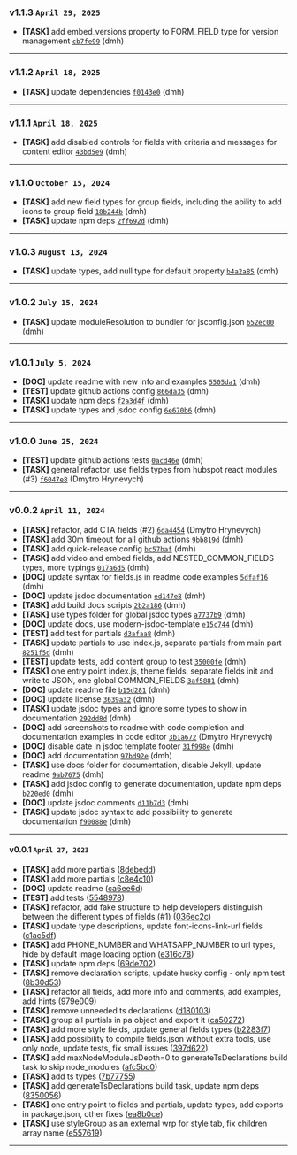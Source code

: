 ### v1.1.3 `April 29, 2025`
* **[TASK]** add embed_versions property to FORM_FIELD type for version management [`cb7fe99`](https://github.com/Resultify/hubspot-fields-js/commit/cb7fe99) (dmh)

***

### v1.1.2 `April 18, 2025`
* **[TASK]** update dependencies [`f0143e0`](https://github.com/Resultify/hubspot-fields-js/commit/f0143e0) (dmh)

***

### v1.1.1 `April 18, 2025`
* **[TASK]** add disabled controls for fields with criteria and messages for content editor [`43bd5e9`](https://github.com/Resultify/hubspot-fields-js/commit/43bd5e9) (dmh)

***

### v1.1.0 `October 15, 2024`
* **[TASK]** add new field types for group fields, including the ability to add icons to group field [`18b244b`](https://github.com/Resultify/hubspot-fields-js/commit/18b244b) (dmh)
* **[TASK]** update npm deps [`2ff692d`](https://github.com/Resultify/hubspot-fields-js/commit/2ff692d) (dmh)

***

### v1.0.3 `August 13, 2024`
* **[TASK]** update types, add null type for default property [`b4a2a85`](https://github.com/Resultify/hubspot-fields-js/commit/b4a2a85) (dmh)

***

### v1.0.2 `July 15, 2024`
* **[TASK]** update moduleResolution to bundler for jsconfig.json [`652ec00`](https://github.com/Resultify/hubspot-fields-js/commit/652ec00) (dmh)

***

### v1.0.1 `July 5, 2024`
* **[DOC]** update readme with new info and examples [`5505da1`](https://github.com/Resultify/hubspot-fields-js/commit/5505da1) (dmh)
* **[TEST]** update github actions config [`866da35`](https://github.com/Resultify/hubspot-fields-js/commit/866da35) (dmh)
* **[TASK]** update npm deps [`f2a3d4f`](https://github.com/Resultify/hubspot-fields-js/commit/f2a3d4f) (dmh)
* **[TASK]** update types and jsdoc config [`6e670b6`](https://github.com/Resultify/hubspot-fields-js/commit/6e670b6) (dmh)

***

### v1.0.0 `June 25, 2024`
* **[TEST]** update github actions tests [`0acd46e`](https://github.com/Resultify/hubspot-fields-js/commit/0acd46e) (dmh)
* **[TASK]** general refactor, use fields types from hubspot react modules (#3) [`f6047e8`](https://github.com/Resultify/hubspot-fields-js/commit/f6047e8) (Dmytro Hrynevych)

***

### v0.0.2 `April 11, 2024`
* **[TASK]** refactor,  add CTA fields (#2) [`6da4454`](https://github.com/Resultify/hubspot-fields-js/commit/6da4454) (Dmytro Hrynevych)
* **[TASK]** add 30m timeout for all github actions [`9bb819d`](https://github.com/Resultify/hubspot-fields-js/commit/9bb819d) (dmh)
* **[TASK]** add quick-release config [`bc57baf`](https://github.com/Resultify/hubspot-fields-js/commit/bc57baf) (dmh)
* **[TASK]** add video and embed fields, add NESTED_COMMON_FIELDS types, more typings [`017a6d5`](https://github.com/Resultify/hubspot-fields-js/commit/017a6d5) (dmh)
* **[DOC]** update syntax for fields.js in readme code examples [`5dfaf16`](https://github.com/Resultify/hubspot-fields-js/commit/5dfaf16) (dmh)
* **[DOC]** update jsdoc documentation [`ed147e8`](https://github.com/Resultify/hubspot-fields-js/commit/ed147e8) (dmh)
* **[TASK]** add build docs scripts [`2b2a186`](https://github.com/Resultify/hubspot-fields-js/commit/2b2a186) (dmh)
* **[TASK]** use types folder for global jsdoc types [`a7737b9`](https://github.com/Resultify/hubspot-fields-js/commit/a7737b9) (dmh)
* **[DOC]** update docs, use modern-jsdoc-template [`e15c744`](https://github.com/Resultify/hubspot-fields-js/commit/e15c744) (dmh)
* **[TEST]** add test for partials [`d3afaa8`](https://github.com/Resultify/hubspot-fields-js/commit/d3afaa8) (dmh)
* **[TASK]** update partials to use index.js, separate partials from main part [`8251f5d`](https://github.com/Resultify/hubspot-fields-js/commit/8251f5d) (dmh)
* **[TEST]** update tests, add content group to test [`35000fe`](https://github.com/Resultify/hubspot-fields-js/commit/35000fe) (dmh)
* **[TASK]** one entry point index.js, theme fields,  separate fields init and write to JSON, one global COMMON_FIELDS [`3af5881`](https://github.com/Resultify/hubspot-fields-js/commit/3af5881) (dmh)
* **[DOC]** update readme file [`b15d281`](https://github.com/Resultify/hubspot-fields-js/commit/b15d281) (dmh)
* **[DOC]** update license [`3639a32`](https://github.com/Resultify/hubspot-fields-js/commit/3639a32) (dmh)
* **[TASK]** update jsdoc types and ignore some types to show in documentation [`292dd8d`](https://github.com/Resultify/hubspot-fields-js/commit/292dd8d) (dmh)
* **[DOC]** add screenshots to readme with code completion and documentation examples in code editor [`3b1a672`](https://github.com/Resultify/hubspot-fields-js/commit/3b1a672) (Dmytro Hrynevych)
* **[DOC]** disable date in jsdoc template footer [`31f998e`](https://github.com/Resultify/hubspot-fields-js/commit/31f998e) (dmh)
* **[DOC]** add documentation [`97bd92e`](https://github.com/Resultify/hubspot-fields-js/commit/97bd92e) (dmh)
* **[TASK]** use docs folder for documentation, disable Jekyll, update readme [`9ab7675`](https://github.com/Resultify/hubspot-fields-js/commit/9ab7675) (dmh)
* **[TASK]** add jsdoc config to generate documentation, update npm deps [`b220ed0`](https://github.com/Resultify/hubspot-fields-js/commit/b220ed0) (dmh)
* **[DOC]** update jsdoc comments [`d11b7d3`](https://github.com/Resultify/hubspot-fields-js/commit/d11b7d3) (dmh)
* **[TASK]** update jsdoc syntax to add possibility to generate documentation [`f90088e`](https://github.com/Resultify/hubspot-fields-js/commit/f90088e) (dmh)

***


#### v0.0.1 `April 27, 2023`

- **[TASK]** add more partials ([8debedd](https://github.com/Resultify/hubspot-fields-js/commit/8debedd))
- **[TASK]** add more partials ([c8e4c10](https://github.com/Resultify/hubspot-fields-js/commit/c8e4c10))
- **[DOC]** update readme ([ca6ee6d](https://github.com/Resultify/hubspot-fields-js/commit/ca6ee6d))
- **[TEST]** add tests ([5548978](https://github.com/Resultify/hubspot-fields-js/commit/5548978))
- **[TASK]** refactor, add fake structure to help developers distinguish between the different types of fields (#1) ([036ec2c](https://github.com/Resultify/hubspot-fields-js/commit/036ec2c))
- **[TASK]** update type descriptions, update font-icons-link-url fields ([c1ac5df](https://github.com/Resultify/hubspot-fields-js/commit/c1ac5df))
- **[TASK]** add PHONE_NUMBER and WHATSAPP_NUMBER to url types, hide by default image loading option ([e316c78](https://github.com/Resultify/hubspot-fields-js/commit/e316c78))
- **[TASK]** update npm deps ([69de702](https://github.com/Resultify/hubspot-fields-js/commit/69de702))
- **[TASK]** remove declaration scripts, update husky config - only npm test ([8b30d53](https://github.com/Resultify/hubspot-fields-js/commit/8b30d53))
- **[TASK]** refactor all fields, add more info and comments, add examples, add hints ([979e009](https://github.com/Resultify/hubspot-fields-js/commit/979e009))
- **[TASK]** remove unneeded ts declarations ([d180103](https://github.com/Resultify/hubspot-fields-js/commit/d180103))
- **[TASK]** group all purtials in pa object and export it ([ca50272](https://github.com/Resultify/hubspot-fields-js/commit/ca50272))
- **[TASK]** add more style fields, update general fields types ([b2283f7](https://github.com/Resultify/hubspot-fields-js/commit/b2283f7))
- **[TASK]** add possibility to compile fields.json without extra tools, use only node, update tests, fix small issues ([397d622](https://github.com/Resultify/hubspot-fields-js/commit/397d622))
- **[TASK]** add maxNodeModuleJsDepth=0 to generateTsDeclarations build task to skip node_modules ([afc5bc0](https://github.com/Resultify/hubspot-fields-js/commit/afc5bc0))
- **[TASK]** add ts types ([7b77755](https://github.com/Resultify/hubspot-fields-js/commit/7b77755))
- **[TASK]** add generateTsDeclarations build task, update npm deps ([8350056](https://github.com/Resultify/hubspot-fields-js/commit/8350056))
- **[TASK]** one entry point to fields and partials, update types, add exports in package.json, other fixes ([ea8b0ce](https://github.com/Resultify/hubspot-fields-js/commit/ea8b0ce))
- **[TASK]** use styleGroup as an external wrp for style tab, fix children array name ([e557619](https://github.com/Resultify/hubspot-fields-js/commit/e557619))

***
